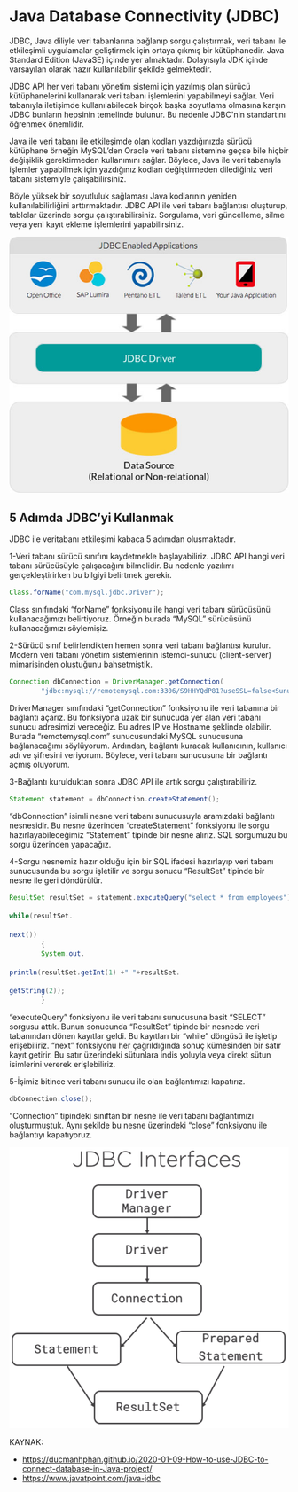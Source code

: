 # Java Database Connectivity (JDBC)

JDBC, Java diliyle veri tabanlarına bağlanıp sorgu çalıştırmak, veri tabanı ile etkileşimli uygulamalar geliştirmek için
ortaya çıkmış bir kütüphanedir.
Java Standard Edition (JavaSE) içinde yer almaktadır. Dolayısıyla JDK içinde varsayılan olarak hazır kullanılabilir
şekilde gelmektedir.

JDBC API her veri tabanı yönetim sistemi için yazılmış olan sürücü kütüphanelerini kullanarak veri tabanı işlemlerini
yapabilmeyi sağlar.
Veri tabanıyla iletişimde kullanılabilecek birçok başka soyutlama olmasına karşın JDBC bunların hepsinin temelinde
bulunur.
Bu nedenle JDBC'nin standartını öğrenmek önemlidir.

Java ile veri tabanı ile etkileşimde olan kodları yazdığınızda sürücü kütüphane örneğin
MySQL’den Oracle veri tabanı sistemine geçse bile hiçbir değişiklik gerektirmeden kullanımını sağlar.
Böylece, Java ile veri tabanıyla işlemler yapabilmek için yazdığınız kodları değiştirmeden dilediğiniz veri tabanı
sistemiyle çalışabilirsiniz.

Böyle yüksek bir soyutluluk sağlaması Java kodlarının yeniden kullanılabilirliğini arttırmaktadır.
JDBC API ile veri tabanı bağlantısı oluşturup, tablolar üzerinde sorgu çalıştırabilirsiniz.
Sorgulama, veri güncelleme, silme veya yeni kayıt ekleme işlemlerini yapabilirsiniz.

![JDBC_Architecture.jpg](img%2FJDBC_Architecture.jpg)

## 5 Adımda JDBC’yi Kullanmak

JDBC ile veritabanı etkileşimi kabaca 5 adımdan oluşmaktadır.

1-Veri tabanı sürücü sınıfını kaydetmekle başlayabiliriz. JDBC API hangi veri tabanı sürücüsüyle çalışacağını
bilmelidir. Bu nedenle yazılımı gerçekleştirirken bu bilgiyi belirtmek gerekir.

````java
Class.forName("com.mysql.jdbc.Driver");
````

Class sınıfındaki “forName” fonksiyonu ile hangi veri tabanı sürücüsünü kullanacağımızı belirtiyoruz. Örneğin burada
“MySQL” sürücüsünü kullanacağımızı söylemişiz.

2-Sürücü sınıf belirlendikten hemen sonra veri tabanı bağlantısı kurulur. Modern veri tabanı yönetim sistemlerinin
istemci-sunucu (client-server) mimarisinden oluştuğunu bahsetmiştik.

````java
Connection dbConnection = DriverManager.getConnection(
        "jdbc:mysql://remotemysql.com:3306/S9HHYQdP81?useSSL=false<Sunucu adı>", "S9HHYQdP81<kullanıcı adı>", "7mR2jSrEgT<şifre>");
````

DriverManager sınıfındaki “getConnection” fonksiyonu ile veri tabanına bir bağlantı açarız. Bu fonksiyona uzak bir
sunucuda yer alan veri tabanı sunucu adresimizi vereceğiz. Bu adres IP ve Hostname şeklinde olabilir. Burada
“remotemysql.com” sunucusundaki MySQL sunucusuna bağlanacağımı söylüyorum. Ardından, bağlantı kuracak kullanıcının,
kullanıcı adı ve şifresini veriyorum. Böylece, veri tabanı sunucusuna bir bağlantı açmış oluyorum.

3-Bağlantı kurulduktan sonra JDBC API ile artık sorgu çalıştırabiliriz.

````java
Statement statement = dbConnection.createStatement();
````

“dbConnection” isimli nesne veri tabanı sunucusuyla aramızdaki bağlantı nesnesidir. Bu nesne üzerinden “createStatement”
fonksiyonu ile sorgu hazırlayabileceğimiz “Statement” tipinde bir nesne alırız. SQL sorgumuzu bu sorgu üzerinden
yapacağız.

4-Sorgu nesnemiz hazır olduğu için bir SQL ifadesi hazırlayıp veri tabanı sunucusunda bu sorgu işletilir ve sorgu sonucu
“ResultSet” tipinde bir nesne ile geri döndürülür.

````java
ResultSet resultSet = statement.executeQuery("select * from employees");

while(resultSet.

next())
        {
        System.out.

println(resultSet.getInt(1) +" "+resultSet.

getString(2));
        }
````

“executeQuery” fonksiyonu ile veri tabanı sunucusuna basit “SELECT” sorgusu attık. Bunun sonucunda “ResultSet” tipinde
bir nesnede veri tabanından dönen kayıtlar geldi. Bu kayıtları bir “while” döngüsü ile işletip erişebiliriz. “next”
fonksiyonu her çağrıldığında sonuç kümesinden bir satır kayıt getirir. Bu satır üzerindeki sütunlara indis yoluyla veya
direkt sütun isimlerini vererek erişlebiliriz.

5-İşimiz bitince veri tabanı sunucu ile olan bağlantımızı kapatırız.

````java
dbConnection.close();
````

“Connection” tipindeki sınıftan bir nesne ile veri tabanı bağlantımızı oluşturmuştuk. Aynı şekilde bu nesne üzerindeki
“close” fonksiyonu ile bağlantıyı kapatıyoruz.

![jdbc-interfaces.png](img%2Fjdbc-interfaces.png)

KAYNAK:
- https://ducmanhphan.github.io/2020-01-09-How-to-use-JDBC-to-connect-database-in-Java-project/
- https://www.javatpoint.com/java-jdbc

